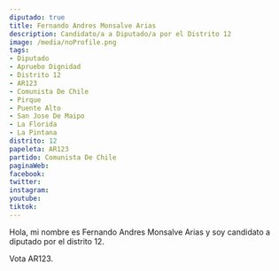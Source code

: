 ```yaml
---
diputado: true
title: Fernando Andres Monsalve Arias
description: Candidato/a a Diputado/a por el Distrito 12
image: /media/noProfile.png
tags:
- Diputado
- Apruebo Dignidad
- Distrito 12
- AR123
- Comunista De Chile
- Pirque
- Puente Alto
- San Jose De Maipo
- La Florida
- La Pintana
distrito: 12
papeleta: AR123
partido: Comunista De Chile
paginaWeb:
facebook:
twitter:
instagram:
youtube:
tiktok:
---
```

Hola, mi nombre es Fernando Andres Monsalve Arias y soy candidato a diputado por el distrito 12.

Vota AR123.